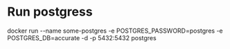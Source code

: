 # Run postgress
docker run --name some-postgres -e POSTGRES_PASSWORD=postgres -e POSTGRES_DB=accurate -d -p 5432:5432 postgres